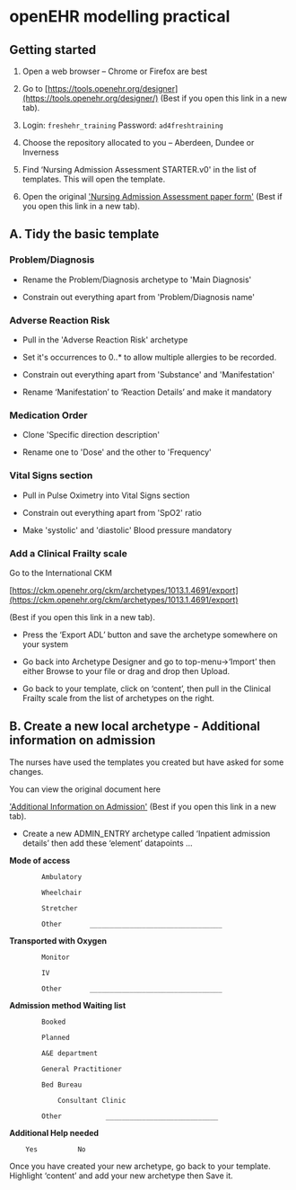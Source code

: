 # openEHR modelling practical

## Getting started

1. Open a web browser – Chrome or Firefox are best

2. Go to [https://tools.openehr.org/designer](https://tools.openehr.org/designer/) 
(Best if you open this link in a new tab).


3. Login: 		`freshehr_training`	
   Password: 	`ad4freshtraining`

4. Choose the repository allocated to you – Aberdeen, Dundee or Inverness

5. Find ‘Nursing Admission Assessment STARTER.v0' in the list of templates. This will open the template.

6. Open the original ['Nursing Admission Assessment paper form'](Nursing%20Admission%20Assessment.pdf) (Best if you open this link in a new tab). 


## A. Tidy the basic template

### Problem/Diagnosis	

 - Rename the Problem/Diagnosis archetype to 'Main Diagnosis'

- Constrain out everything apart from 'Problem/Diagnosis name'

### Adverse Reaction Risk

- Pull in the 'Adverse Reaction Risk' archetype

- Set it's occurrences to 0..* to allow multiple allergies to be recorded.
  
- Constrain out everything apart from 'Substance' and 'Manifestation'

- Rename ‘Manifestation’ to ‘Reaction Details’ and make it mandatory

### Medication Order

- Clone 'Specific direction description'

- Rename one to 'Dose' and the other to 'Frequency'

### Vital Signs section

 - Pull in Pulse Oximetry into Vital Signs section

- Constrain out everything apart from 'SpO2' ratio

- Make 'systolic' and 'diastolic' Blood pressure mandatory


### Add a Clinical Frailty scale

Go to the International CKM 

[https://ckm.openehr.org/ckm/archetypes/1013.1.4691/export](https://ckm.openehr.org/ckm/archetypes/1013.1.4691/export)

 (Best if you open this link in a new tab).

- Press the ‘Export ADL’ button and save the archetype somewhere on your system

- Go back into Archetype Designer and go to top-menu->‘Import’ then either Browse to your file or drag and drop then Upload.

- Go back to your template, click on ‘content’, then pull in the Clinical Frailty scale from the list of archetypes on the right.

## B. Create a new local archetype - Additional information on admission

The nurses have used the templates you created but have asked for some changes.

You can view the original document here  

['Additional Information on Admission'](Additional%20information%20on%20admission.pdf) (Best if you open this link in a new tab).


- Create a new ADMIN_ENTRY archetype called ‘Inpatient admission details’ then add these ‘element’ datapoints ...

**Mode of access**	

			Ambulatory  	

			Wheelchair	

			Stretcher	

			Other		_________________________________

**Transported with	Oxygen**	

			Monitor	

			IV		

			Other		_________________________________

**Admission method	Waiting list**		

			Booked		

			Planned		

			A&E department	

			General Practitioner	

			Bed Bureau	

				Consultant Clinic	

			Other			____________________________		

**Additional Help needed**	

		Yes  	     No  

Once you have created your new archetype, go back to your template. Highlight ‘content’ and add your new archetype then Save it.

